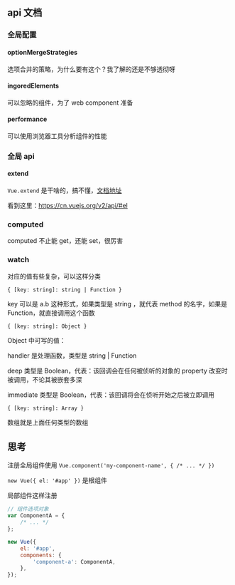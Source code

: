 ## api 文档

### 全局配置

#### optionMergeStrategies

选项合并的策略，为什么要有这个？我了解的还是不够透彻呀

#### ingoredElements

可以忽略的组件，为了 web component 准备

#### performance

可以使用浏览器工具分析组件的性能

### 全局 api

#### extend

`Vue.extend` 是干啥的，搞不懂，[文档地址](https://cn.vuejs.org/v2/api/#Vue-extend)

看到这里：https://cn.vuejs.org/v2/api/#el

### computed

computed 不止能 get，还能 set，很厉害

### watch

对应的值有些复杂，可以这样分类

`{ [key: string]: string | Function }`

key 可以是 a.b 这种形式，如果类型是 string ，就代表 method 的名字，如果是 Function，就直接调用这个函数

`{ [key: string]: Object }`

Object 中可写的值：

handler 是处理函数，类型是 string | Function

deep 类型是 Boolean，代表：该回调会在任何被侦听的对象的 property 改变时被调用，不论其被嵌套多深

immediate 类型是 Boolean，代表：该回调将会在侦听开始之后被立即调用

`{ [key: string]: Array }`

数组就是上面任何类型的数组

## 思考

注册全局组件使用 `Vue.component('my-component-name', { /* ... */ })`

`new Vue({ el: '#app' })` 是根组件

局部组件这样注册

```js
// 组件选项对象
var ComponentA = {
    /* ... */
};

new Vue({
    el: '#app',
    components: {
        'component-a': ComponentA,
    },
});
```
